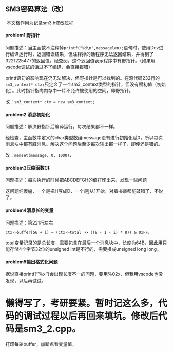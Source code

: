 ## SM3密码算法（改）

​	本文档作用为记录sm3.h修改过程

#### problem1 野指针

问题描述：当主函数不注释掉```printf("%d\n",messagelen);```语句时，使用Dev进行编译运行时，返回错误结果，但注释掉的话程序无法返回结果，并得到了3221225477的返回值。经查阅，这个返回值表示程序中有野指针。（如果用vscode调试的话过不了编译，会直接报错）

printf语句的影响现在仍无法解决，但野指针是可以找到的。在源代码232行的```sm3_context* ctx;```只定义了一个sm3\_context类型的指针，但没有赋初值（初始化）。此时指针指向内存中一片不允许被使用的空间，即野指针。

改：```sm3_context* ctx = new sm3_context;```

#### problem2 消息初始化

问题描述：解决野指针后编译运行，每次结果都不一样。

经检查，主函数中定义的char类型数组message没有进行初始化赋0，所以每次消息块中都有脏消息。解决这个问题后至少每次输出都一样了，即便还是错的。

改：```memset(message, 0, 1000);```

#### problem3压缩函数CF

问题描述：每次执行的时候把ABCDEFGH的值打印出来，发现一些问题

这问题纯傻逼，一个是把H写成D，一个是j从1开始，对着书敲都能敲错了，不说了。

#### problem4消息长的变量

问题描述：第221行左右

```ctx->buffer[56 + i] = (ctx->total >> ((8 - 1 - i) * 8)) & 0xFF;```

total变量记录的是总长度，需要包含在最后一个消息块中，长度为64B，因此用只能存储4个字节32位的unsigned int是不行的，需要换成unsigned long long。

#### problem5输出格式化问题

据说直接printf(‘’%x‘’)会出现长度不一的问题，要用%02x，但我用vscode也没发现，以后再试试。

# 懒得写了，考研要紧。暂时记这么多，代码的调试过程以后再回来填坑。修改后代码是sm3_2.cpp。

打印每轮buffer，加断点看变量值，